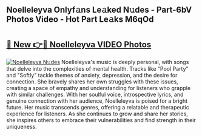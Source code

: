 ## Noelleleyva Onlyf𝚊ns Le𝚊ked N𝚞des - Part-6bV Photos Video - Hot Part Le𝚊ks M6qOd

# <h2><a href="http://ac29278.deff.icu/?id=Noelleleyva">🔗 New 👉🔴 Noelleleyva VIDEO Photos</a></h2>

[![Noelleleyva N𝚞des](https://i.imgur.com/rIISA9y.gif)](http://ac29278.deff.icu/?id=Noelleleyva)
Noelleleyva's music is deeply personal, with songs that delve into the complexities of mental health. Tracks like "Pool Party" and "Softly" tackle themes of anxiety, depression, and the desire for connection. She bravely shares her own struggles with these issues, creating a space of empathy and understanding for listeners who grapple with similar challenges. With her soulful voice, introspective lyrics, and genuine connection with her audience, Noelleleyva is poised for a bright future. Her music transcends genres, offering a relatable and therapeutic experience for listeners. As she continues to grow and share her stories, she inspires others to embrace their vulnerabilities and find strength in their uniqueness.
